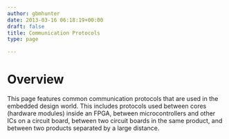 ```yaml
---
author: gbmhunter
date: 2013-03-16 06:18:19+00:00
draft: false
title: Communication Protocols
type: page

---
```


# Overview

This page features common communication protocols that are used in the embedded design world. This includes protocols used between cores (hardware modules) inside an FPGA, between microcontrollers and other ICs on a circuit board, between two circuit boards in the same product, and between two products separated by a large distance.